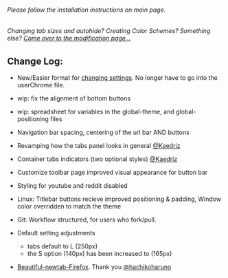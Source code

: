 ###### Please follow the installation instructions on main page.

###### Changing tab sizes and autohide? Creating Color Schemes? Something else? [Come over to the modification page...](https://github.com/soulhotel/FF-ULTIMA/blob/main/doc/Modification.md)

## Change Log:

- New/Easier format for [changing settings](https://github.com/soulhotel/FF-ULTIMA/blob/1.7/doc/Modification.md). No longer have to go into the userChrome file. 
- wip: fix the alignment of bottom buttons
- wip: spreadsheet for variables in the global-theme, and global-positioning files
- Navigation bar spacing, centering of the url bar AND buttons
- Revamping how the tabs panel looks in general [@Kaedriz](https://github.com/Kaedriz)
- Container tabs indicators (two optional styles) [@Kaedriz](https://github.com/Kaedriz)
- Customize toolbar page improved visual appearance for button bar
- Styling for youtube and reddit disabled

- Linux: Titlebar buttons recieve improved positioning & padding, Window color overridden to match the theme
- Git: Workflow structured, for users who fork/pull.

- Default setting adjustments
	- tabs default to L (250px)
	- the S option (140px) has been increased to (165px)

- [Beautiful-newtab-Firefox](https://github.com/hachikoharuno/Beautiful-newtab-Firefox). Thank you [@hachikoharuno](https://github.com/hachikoharuno)

